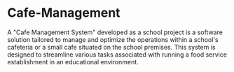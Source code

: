 # Cafe-Management
 A "Cafe Management System" developed as a school project is a software solution tailored to manage and optimize the operations within a school's cafeteria or a small cafe situated on the school premises. This system is designed to streamline various tasks associated with running a food service establishment in an educational environment.
